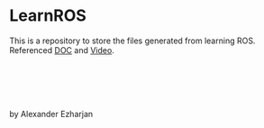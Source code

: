 # LearnROS
This is a repository to store the files generated from learning ROS. Referenced [DOC](http://www.autolabor.com.cn/book/ROSTutorials/chapter1/13-rosji-cheng-kai-fa-huan-jing-da-jian/131-helloworldc724829.html) and [Video](https://www.bilibili.com/video/BV1Ci4y1L7ZZ?p=20&spm_id_from=pageDriver).



<br>

<br>


<br>

<br>

by Alexander Ezharjan
